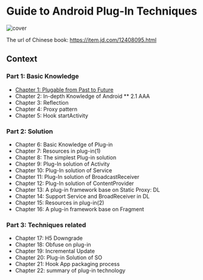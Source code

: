 # Guide to Android Plug-In Techniques

![cover](https://img10.360buyimg.com/n1/s200x200_jfs/t25717/130/277544800/77121/dfab18dd/5b6aaf4eNf244aca8.jpg)

The url of Chinese book: https://item.jd.com/12408095.html


## Context ##

### Part 1: Basic Knowledge ###

  * [Chapter 1: Plugable from Past to Future](http://en.wikipedia.org/wiki/Markdown)
  * Chapter 2: In-depth Knowledge of Android
    ** 2.1 AAA
  * Chapter 3: Reflection
  * Chapter 4: Proxy pattern
  * Chapter 5: Hook startActivity


### Part 2: Solution ###

  * Chapter 6: Basic Knowledge of Plug-in 
  * Chapter 7: Resources in plug-in(1)
  * Chapter 8: The simplest Plug-in solution 
  * Chapter 9: Plug-In solution of Activity
  * Chapter 10: Plug-In solution of Service
  * Chapter 11: Plug-In solution of BroadcastReceiver
  * Chapter 12: Plug-In solution of ContentProvider
  * Chapter 13: A plug-in framework base on Static Proxy: DL
  * Chapter 14: Support Service and BroadReceiver in DL
  * Chapter 15: Resources in plug-in(2)
  * Chapter 16: A plug-in framework base on Fragment 

### Part 3: Techniques related ###

  * Chapter 17: H5 Downgrade
  * Chapter 18: Obfuse on plug-in
  * Chapter 19: Incremental Update
  * Chapter 20: Plug-in Solution of SO
  * Chapter 21: Hook App packaging process 
  * Chapter 22: summary of plug-in technology




